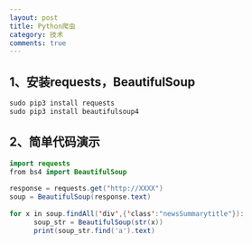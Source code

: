 ```yaml
---
layout: post
title: Python爬虫
category: 技术
comments: true
---
```


## 1、安装requests，BeautifulSoup

```java
sudo pip3 install requests
sudo pip3 install beautifulsoup4
```

## 2、简单代码演示

```java
import requests
from bs4 import BeautifulSoup
 
response = requests.get("http://XXXX")
soup = BeautifulSoup(response.text)
 
for x in soup.findAll('div',{'class':"newsSummarytitle"}):
      soup_str = BeautifulSoup(str(x))
      print(soup_str.find('a').text)
```
